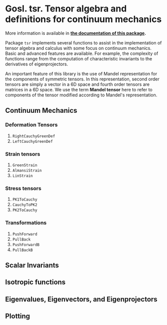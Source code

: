 # Gosl. tsr. Tensor algebra and definitions for continuum mechanics

More information is available in **[the documentation of this package](http://rawgit.com/cpmech/gosl/master/doc/xxtsr.html).**

Package `tsr` implements several functions to assist in the implementation of tensor algebra and
calculus with some focus on continuum mechanics. Basic and advanced features are available. For
example, the complexity of functions range from the computation of characteristic invariants to the
derivatives of eigenprojectors.

An important feature of this library is the use of Mandel representation for the components of
symmetric tensors. In this representation, second order tensors are simply a vector in a 6D space
and fourth order tensors are matrices in a 6D space. We use the term **Mandel tensor** here to refer
to components of the tensor modified according to Mandel's representation.

## Continuum Mechanics

### Deformation Tensors

1. `RightCauchyGreenDef`
2. `LeftCauchyGreenDef`

### Strain tensors

1. `GreenStrain`
2. `AlmansiStrain`
3. `LinStrain`

### Stress tensors

1. `PK1ToCauchy`
2. `CauchyToPK2`
3. `PK2ToCauchy`

### Transformations

1. `PushForward`
2. `PullBack`
3. `PushForwardB`
4. `PullBackB`

## Scalar Invariants

## Isotropic functions

## Eigenvalues, Eigenvectors, and Eigenprojectors

## Plotting
